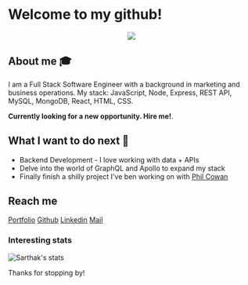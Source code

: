 # Welcome to my github!

<div align="center">
	<img src="https://imgur.com/LFGNNYt">
</div>

## About me :mortar_board:
I am a Full Stack Software Engineer with a background in marketing and business operations. My stack: JavaScript, Node, Express, REST API, MySQL, MongoDB, React, HTML, CSS. 

**Currently looking for a new opportunity. Hire me!**. 

## What I want to do next :thinking:
- Backend Development - I love working with data + APIs
- Delve into the world of GraphQL and Apollo to expand my stack
- Finally finish a shilly project I've ben working on with [Phil Cowan](https://github.com/phil4lif)

## Reach me 
[Portfolio](https://www.rachelsipes.com)
[Github](https://github.com/sharkrachel)
[Linkedin](https://www.linkedin.com/in/rachelsipes/)
[Mail](mailto:rasipes@gmail.com)


### Interesting stats

![Sarthak's stats](https://github-readme-stats.vercel.app/api?username=sharkrachel&show_icons=true)

Thanks for stopping by!
